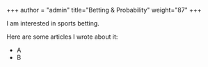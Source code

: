 +++
author = "admin"
title="Betting & Probability"
weight="87"
+++

I am interested in sports betting.

Here are some articles I wrote about it:

* A
* B
